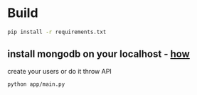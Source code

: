 # Build

```bash
pip install -r requirements.txt
```

## install mongodb on your localhost - [how](https://docs.mongodb.com/manual/installation/)

create your users or do it throw API

```bash
python app/main.py
```
